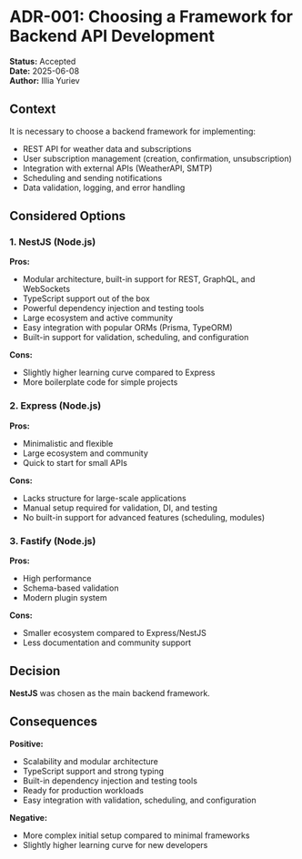 # ADR-001: Choosing a Framework for Backend API Development

**Status:** Accepted  
**Date:** 2025-06-08  
**Author:** Illia Yuriev

## Context

It is necessary to choose a backend framework for implementing:
- REST API for weather data and subscriptions
- User subscription management (creation, confirmation, unsubscription)
- Integration with external APIs (WeatherAPI, SMTP)
- Scheduling and sending notifications
- Data validation, logging, and error handling

## Considered Options

### 1. NestJS (Node.js)
**Pros:**
- Modular architecture, built-in support for REST, GraphQL, and WebSockets
- TypeScript support out of the box
- Powerful dependency injection and testing tools
- Large ecosystem and active community
- Easy integration with popular ORMs (Prisma, TypeORM)
- Built-in support for validation, scheduling, and configuration

**Cons:**
- Slightly higher learning curve compared to Express
- More boilerplate code for simple projects

### 2. Express (Node.js)
**Pros:**
- Minimalistic and flexible
- Large ecosystem and community
- Quick to start for small APIs

**Cons:**
- Lacks structure for large-scale applications
- Manual setup required for validation, DI, and testing
- No built-in support for advanced features (scheduling, modules)

### 3. Fastify (Node.js)
**Pros:**
- High performance
- Schema-based validation
- Modern plugin system

**Cons:**
- Smaller ecosystem compared to Express/NestJS
- Less documentation and community support

## Decision

**NestJS** was chosen as the main backend framework.

## Consequences

**Positive:**
- Scalability and modular architecture
- TypeScript support and strong typing
- Built-in dependency injection and testing tools
- Ready for production workloads
- Easy integration with validation, scheduling, and configuration

**Negative:**
- More complex initial setup compared to minimal frameworks
- Slightly higher learning curve for new developers
